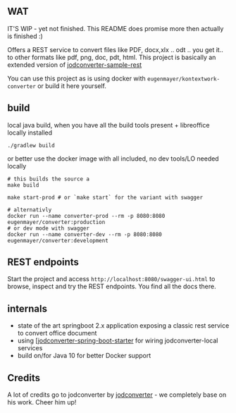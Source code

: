 ## WAT

IT'S WIP - yet not finished. This README does promise more then actually is finished :)

Offers a REST service to convert files like PDF, docx,xlx .. odt .. you get it.. to other formats like pdf, png, doc, pdt, html.
This project is basically an extended version of [jodconverter-sample-rest](https://github.com/sbraconnier/jodconverter/tree/master/jodconverter-samples/jodconverter-sample-rest)

You can use this project as is using docker with `eugenmayer/kontextwork-converter` or build it here yourself.

## build

local java build, when you have all the build tools present + libreoffice locally installed

    ./gradlew build


or better use the docker image with all included, no dev tools/LO needed locally
    
    # this builds the source a
    make build

    make start-prod # or `make start` for the variant with swagger
    
    # alternativly
    docker run --name converter-prod --rm -p 8080:8080 eugenmayer/converter:production
    # or dev mode with swagger
    docker run --name converter-dev --rm -p 8080:8080 eugenmayer/converter:development
    
## REST endpoints

Start the project and access `http://localhost:8080/swagger-ui.html` to browse, inspect and try the REST endpoints.
You find all the docs there.
 
## internals

 - state of the art springboot 2.x application exposing a classic rest service to convert office document
 - using [[jodconverter-spring-boot-starter](https://github.com/sbraconnier/jodconverter/tree/master/jodconverter-spring-boot-starter) for wiring jodconverter-local services
 - build on/for Java 10 for better Docker support
 
## Credits

A lot of credits go to jodconverter by [jodconverter](https://github.com/sbraconnier/jodconverter) - we completely base on his work. Cheer him up!